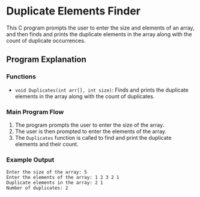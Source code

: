 # Duplicate Elements Finder

This C program prompts the user to enter the size and elements of an array, and then finds and prints the duplicate elements in the array along with the count of duplicate occurrences.

## Program Explanation

### Functions

- `void Duplicates(int arr[], int size)`: Finds and prints the duplicate elements in the array along with the count of duplicates.

### Main Program Flow

1. The program prompts the user to enter the size of the array.
2. The user is then prompted to enter the elements of the array.
3. The `Duplicates` function is called to find and print the duplicate elements and their count.

### Example Output

```
Enter the size of the array: 5
Enter the elements of the array: 1 2 3 2 1
Duplicate elements in the array: 2 1 
Number of duplicates: 2
```
